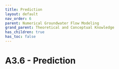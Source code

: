 ```yaml
---
title: Prediction
layout: default
nav_order: 6
parent: Numerical Groundwater Flow Modeling
grand_parent: Theoretical and Conceptual Knowledge
has_children: true
has_toc: false
---
```

<script
  src="https://cdn.mathjax.org/mathjax/latest/MathJax.js?config=TeX-AMS-MML_HTMLorMML"
  type="text/javascript">
</script>

# A3.6 - Prediction
